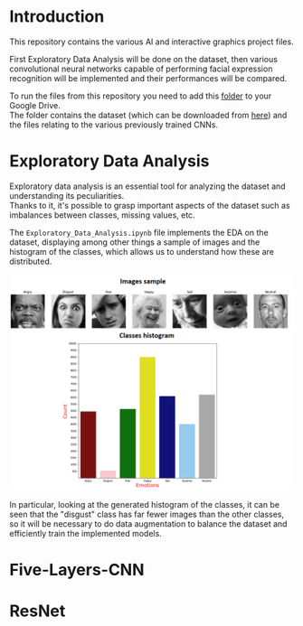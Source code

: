 

# Introduction
This repository contains the various AI and interactive graphics project files.

First Exploratory Data Analysis will be done on the dataset, then various convolutional neural networks capable of performing facial expression recognition will be implemented and their performances will be compared.

To run the files from this repository you need to add this [folder](https://drive.google.com/drive/folders/1WnDjOJArsUH-G_ffOXXO7D7dZCs9lLyH?usp=sharing) to your Google Drive.\
The folder contains the dataset (which can be downloaded from [here](https://www.kaggle.com/competitions/challenges-in-representation-learning-facial-expression-recognition-challenge/data)) and the files relating to the various previously trained CNNs.

# Exploratory Data Analysis
Exploratory data analysis is an essential tool for analyzing the dataset and understanding its peculiarities.\
Thanks to it, it's possible to grasp important aspects of the dataset such as imbalances between classes, missing values, etc.

The `Exploratory_Data_Analysis.ipynb` file implements the EDA on the dataset, displaying among other things a sample of images and the histogram of the classes, which allows us to understand how these are distributed.

![EDA_image1](https://github.com/matteo-bertini/Facial-Expression-Recognition/blob/main/data/EDA.png)

In particular, looking at the generated histogram of the classes, it can be seen that the "disgust" class has far fewer images than the other classes, so it will be necessary to do data augmentation to balance the dataset and efficiently train the implemented models.

# Five-Layers-CNN

# ResNet


